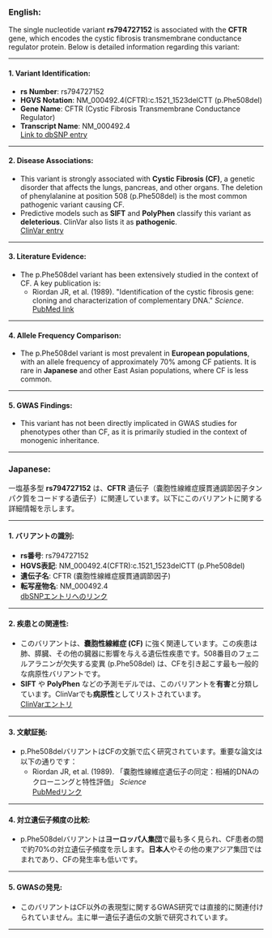 ### English:
The single nucleotide variant **rs794727152** is associated with the **CFTR** gene, which encodes the cystic fibrosis transmembrane conductance regulator protein. Below is detailed information regarding this variant:

---

#### 1. **Variant Identification**:
- **rs Number**: rs794727152
- **HGVS Notation**: NM_000492.4(CFTR):c.1521_1523delCTT (p.Phe508del)
- **Gene Name**: CFTR (Cystic Fibrosis Transmembrane Conductance Regulator)
- **Transcript Name**: NM_000492.4  
  [Link to dbSNP entry](https://www.ncbi.nlm.nih.gov/snp/rs794727152)

---

#### 2. **Disease Associations**:
- This variant is strongly associated with **Cystic Fibrosis (CF)**, a genetic disorder that affects the lungs, pancreas, and other organs. The deletion of phenylalanine at position 508 (p.Phe508del) is the most common pathogenic variant causing CF.
- Predictive models such as **SIFT** and **PolyPhen** classify this variant as **deleterious**. ClinVar also lists it as **pathogenic**.  
  [ClinVar entry](https://www.ncbi.nlm.nih.gov/clinvar/variation/7107/)

---

#### 3. **Literature Evidence**:
- The p.Phe508del variant has been extensively studied in the context of CF. A key publication is:
  - Riordan JR, et al. (1989). "Identification of the cystic fibrosis gene: cloning and characterization of complementary DNA." *Science*.  
    [PubMed link](https://pubmed.ncbi.nlm.nih.gov/2475911/)

---

#### 4. **Allele Frequency Comparison**:
- The p.Phe508del variant is most prevalent in **European populations**, with an allele frequency of approximately 70% among CF patients. It is rare in **Japanese** and other East Asian populations, where CF is less common.

---

#### 5. **GWAS Findings**:
- This variant has not been directly implicated in GWAS studies for phenotypes other than CF, as it is primarily studied in the context of monogenic inheritance.

---

### Japanese:
一塩基多型 **rs794727152** は、**CFTR** 遺伝子（嚢胞性線維症膜貫通調節因子タンパク質をコードする遺伝子）に関連しています。以下にこのバリアントに関する詳細情報を示します。

---

#### 1. **バリアントの識別**:
- **rs番号**: rs794727152
- **HGVS表記**: NM_000492.4(CFTR):c.1521_1523delCTT (p.Phe508del)
- **遺伝子名**: CFTR (嚢胞性線維症膜貫通調節因子)
- **転写産物名**: NM_000492.4  
  [dbSNPエントリへのリンク](https://www.ncbi.nlm.nih.gov/snp/rs794727152)

---

#### 2. **疾患との関連性**:
- このバリアントは、**嚢胞性線維症 (CF)** に強く関連しています。この疾患は肺、膵臓、その他の臓器に影響を与える遺伝性疾患です。508番目のフェニルアラニンが欠失する変異 (p.Phe508del) は、CFを引き起こす最も一般的な病原性バリアントです。
- **SIFT** や **PolyPhen** などの予測モデルでは、このバリアントを**有害**と分類しています。ClinVarでも**病原性**としてリストされています。  
  [ClinVarエントリ](https://www.ncbi.nlm.nih.gov/clinvar/variation/7107/)

---

#### 3. **文献証拠**:
- p.Phe508delバリアントはCFの文脈で広く研究されています。重要な論文は以下の通りです：
  - Riordan JR, et al. (1989). 「嚢胞性線維症遺伝子の同定：相補的DNAのクローニングと特性評価」 *Science*  
    [PubMedリンク](https://pubmed.ncbi.nlm.nih.gov/2475911/)

---

#### 4. **対立遺伝子頻度の比較**:
- p.Phe508delバリアントは**ヨーロッパ人集団**で最も多く見られ、CF患者の間で約70%の対立遺伝子頻度を示します。**日本人**やその他の東アジア集団ではまれであり、CFの発生率も低いです。

---

#### 5. **GWASの発見**:
- このバリアントはCF以外の表現型に関するGWAS研究では直接的に関連付けられていません。主に単一遺伝子遺伝の文脈で研究されています。

---